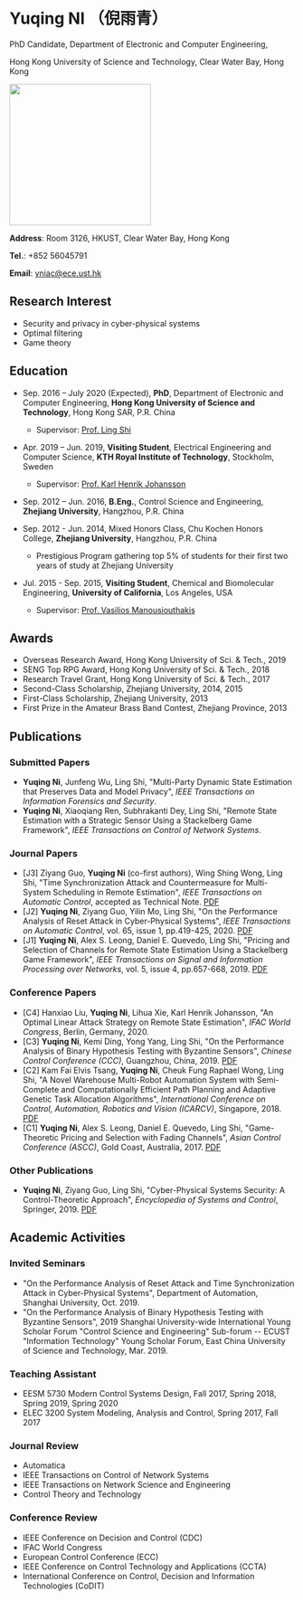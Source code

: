 # Yuqing NI （倪雨青）

PhD Candidate, Department of Electronic and Computer Engineering,

Hong Kong University of Science and Technology, Clear Water Bay, Hong Kong

<img src="https://github.com/YuqingNi/yuqingni.github.io/raw/master/yuqing1.jpg" width="250px" />

**Address**: Room 3126, HKUST, Clear Water Bay, Hong Kong

**Tel.**: +852 56045791

**Email**: yniac@ece.ust.hk


## Research Interest
- Security and privacy in cyber-physical systems
- Optimal filtering
- Game theory

## Education
- Sep. 2016 – July 2020 (Expected), **PhD**, Department of Electronic and Computer Engineering, **Hong Kong University of Science and Technology**, Hong Kong SAR, P.R. China
  - Supervisor: [Prof. Ling Shi](https://eesling.home.ece.ust.hk/)
  
- Apr. 2019 – Jun. 2019, **Visiting Student**, Electrical Engineering and Computer Science, **KTH Royal Institute of Technology**, Stockholm, Sweden
  - Supervisor: [Prof. Karl Henrik Johansson](https://people.kth.se/~kallej/)

- Sep. 2012 – Jun. 2016, **B.Eng.**, Control Science and Engineering, **Zhejiang University**, Hangzhou, P.R. China

- Sep. 2012 - Jun. 2014, Mixed Honors Class, Chu Kochen Honors College, **Zhejiang University**, Hangzhou, P.R. China
  - Prestigious Program gathering top 5% of students for their first two years of study at Zhejiang University

- Jul. 2015 - Sep. 2015, **Visiting Student**, Chemical and Biomolecular Engineering, **University of California**, Los Angeles, USA
  - Supervisor: [Prof. Vasilios Manousiouthakis](https://samueli.ucla.edu/people/vasilios-manousiouthakis/)

## Awards
- Overseas Research Award, Hong Kong University of Sci. & Tech., 2019
- SENG Top RPG Award, Hong Kong University of Sci. & Tech., 2018
- Research Travel Grant, Hong Kong University of Sci. & Tech., 2017
- Second-Class Scholarship, Zhejiang University, 2014, 2015
- First-Class Scholarship, Zhejiang University, 2013
- First Prize in the Amateur Brass Band Contest, Zhejiang Province, 2013

## Publications
### Submitted Papers
- **Yuqing Ni**, Junfeng Wu, Ling Shi, "Multi-Party Dynamic State Estimation that Preserves Data and Model Privacy", *IEEE Transactions on Information Forensics and Security*. 
- **Yuqing Ni**, Xiaoqiang Ren, Subhrakanti Dey, Ling Shi, "Remote State Estimation with a Strategic Sensor Using a Stackelberg Game Framework", *IEEE Transactions on Control of Network Systems*.

### Journal Papers
- [J3] Ziyang Guo, **Yuqing Ni** (co-first authors), Wing Shing Wong, Ling Shi, "Time Synchronization Attack and Countermeasure for Multi-System Scheduling in Remote Estimation", *IEEE Transactions on Automatic Control*, accepted as Technical Note. [PDF](https://ieeexplore.ieee.org/document/9099615)
- [J2] **Yuqing Ni**, Ziyang Guo, Yilin Mo, Ling Shi, "On the Performance Analysis of Reset Attack in Cyber-Physical Systems", *IEEE Transactions on Automatic Control*, vol. 65, issue 1, pp.419-425, 2020. [PDF](https://ieeexplore.ieee.org/document/8704930)
- [J1] **Yuqing Ni**, Alex S. Leong, Daniel E. Quevedo, Ling Shi, "Pricing and Selection of Channels for Remote State Estimation Using a Stackelberg Game Framework", *IEEE Transactions on Signal and Information Processing over Networks*, vol. 5, issue 4, pp.657-668, 2019. [PDF](https://ieeexplore.ieee.org/document/8786167)

### Conference Papers
- [C4] Hanxiao Liu, **Yuqing Ni**, Lihua Xie, Karl Henrik Johansson, "An Optimal Linear Attack Strategy on Remote State Estimation", *IFAC World Congress*, Berlin, Germany, 2020.
- [C3] **Yuqing Ni**, Kemi Ding, Yong Yang, Ling Shi, "On the Performance Analysis of Binary Hypothesis Testing with Byzantine Sensors", *Chinese Control Conference (CCC)*, Guangzhou, China, 2019. [PDF](https://ieeexplore.ieee.org/document/8866367)
- [C2] Kam Fai Elvis Tsang, **Yuqing Ni**, Cheuk Fung Raphael Wong, Ling Shi, "A Novel Warehouse Multi-Robot Automation System with Semi-Complete and Computationally Efficient Path Planning and Adaptive Genetic Task Allocation Algorithms", *International Conference on Control, Automation, Robotics and Vision (ICARCV)*, Singapore, 2018. [PDF](https://ieeexplore.ieee.org/document/8581092)
- [C1] **Yuqing Ni**, Alex S. Leong, Daniel E. Quevedo, Ling Shi, "Game-Theoretic Pricing and Selection with Fading Channels", *Asian Control Conference (ASCC)*, Gold Coast, Australia, 2017. [PDF](https://ieeexplore.ieee.org/document/8287296)

### Other Publications
- **Yuqing Ni**, Ziyang Guo, Ling Shi, "Cyber-Physical Systems Security: A Control-Theoretic Approach", *Encyclopedia of Systems and Control*, Springer, 2019. [PDF](https://link.springer.com/referenceworkentry/10.1007%2F978-1-4471-5102-9_100138-1)

## Academic Activities
### Invited Seminars
- "On the Performance Analysis of Reset Attack and Time Synchronization Attack in Cyber-Physical Systems", Department of Automation, Shanghai University, Oct. 2019.
- "On the Performance Analysis of Binary Hypothesis Testing with Byzantine Sensors", 2019 Shanghai University-wide International Young Scholar Forum "Control Science and Engineering" Sub-forum -- ECUST "Information Technology" Young Scholar Forum, East China University of Science and Technology, Mar. 2019.

### Teaching Assistant
- EESM 5730 Modern Control Systems Design, Fall 2017, Spring 2018, Spring 2019, Spring 2020
- ELEC 3200 System Modeling, Analysis and Control, Spring 2017, Fall 2017

### Journal Review
- Automatica
- IEEE Transactions on Control of Network Systems
- IEEE Transactions on Network Science and Engineering
- Control Theory and Technology

### Conference Review
- IEEE Conference on Decision and Control (CDC)
- IFAC World Congress
- European Control Conference (ECC)
- IEEE Conference on Control Technology and Applications (CCTA) 
- International Conference on Control, Decision and Information Technologies (CoDIT)


